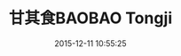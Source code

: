 ---
layout: post
permalink: /architecture/&/interior/2015/12/11/baobao-shanghai-tongji.html
featured: no
title: "甘其食BAOBAO Tongji"
date: 2015-12-11 10:55:25
categories:
  -  Architecture & Interior
details:
  -  Year of Completion: 2016
  -  Architect: Linehouse
  -  Location: Tongji University, Shanghai, China
  -  Area: 78sqm
header-image: /assets/images/projects/baobao-tongji-shanghai/linehouse_baobao_tongji_university_003.jpg
square-image: /assets/images/projects/baobao-tongji-shanghai/linehouse_baobao_tongji_university_square.jpg
image-gallery:
  -  /assets/images/projects/baobao-tongji-shanghai/linehouse_baobao_tongji_university_001.jpg
  -  /assets/images/projects/baobao-tongji-shanghai/linehouse_baobao_tongji_university_002.jpg
  -  /assets/images/projects/baobao-tongji-shanghai/linehouse_baobao_tongji_university_003.jpg
  -  /assets/images/projects/baobao-tongji-shanghai/linehouse_baobao_tongji_university_004.jpg
  -  /assets/images/projects/baobao-tongji-shanghai/linehouse_baobao_tongji_university_005.jpg
  -  /assets/images/projects/baobao-tongji-shanghai/linehouse_baobao_tongji_university_006.jpg
  -  /assets/images/projects/baobao-tongji-shanghai/linehouse_baobao_tongji_university_007.jpg
---
